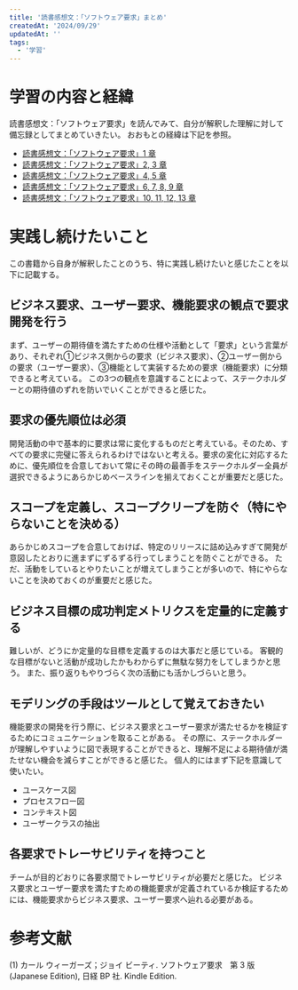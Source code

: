 ```yaml
---
title: '読書感想文：「ソフトウェア要求」まとめ'
createdAt: '2024/09/29'
updatedAt: ''
tags:
  - '学習'
---
```


# 学習の内容と経緯

読書感想文：「ソフトウェア要求」を読んでみて、自分が解釈した理解に対して備忘録としてまとめていきたい。
おおもとの経緯は下記を参照。

- [読書感想文：「ソフトウェア要求」1 章](https://seyyyy.com/blog/2024_02_05)
- [読書感想文：「ソフトウェア要求」2, 3 章](https://seyyyy.com/blog/2024_03_19)
- [読書感想文：「ソフトウェア要求」4, 5 章](https://seyyyy.com/blog/2024_03_25)
- [読書感想文：「ソフトウェア要求」6, 7, 8, 9 章](https://seyyyy.com/blog/2024_04_28)
- [読書感想文：「ソフトウェア要求」10, 11, 12, 13 章](https://seyyyy.com/blog/2024_06_27)

# 実践し続けたいこと

この書籍から自身が解釈したことのうち、特に実践し続けたいと感じたことを以下に記載する。

## ビジネス要求、ユーザー要求、機能要求の観点で要求開発を行う

まず、ユーザーの期待値を満たすための仕様や活動として「要求」という言葉があり、それぞれ①ビジネス側からの要求（ビジネス要求）、②ユーザー側からの要求（ユーザー要求）、③機能として実装するための要求（機能要求）に分類できると考えている。
この3つの観点を意識することによって、ステークホルダーとの期待値のずれを防いでいくことができると感じた。

## 要求の優先順位は必須

開発活動の中で基本的に要求は常に変化するものだと考えている。そのため、すべての要求に完璧に答えられるわけではないと考える。要求の変化に対応するために、優先順位を合意しておいて常にその時の最善手をステークホルダー全員が選択できるようにあらかじめベースラインを揃えておくことが重要だと感じた。

## スコープを定義し、スコープクリープを防ぐ（特にやらないことを決める）

あらかじめスコープを合意しておけば、特定のリリースに詰め込みすぎて開発が意図したとおりに進まずにずるずる行ってしまうことを防ぐことができる。
ただ、活動をしているとやりたいことが増えてしまうことが多いので、特にやらないことを決めておくのが重要だと感じた。

## ビジネス目標の成功判定メトリクスを定量的に定義する

難しいが、どうにか定量的な目標を定義するのは大事だと感じている。
客観的な目標がないと活動が成功したかもわからずに無駄な努力をしてしまうかと思う。
また、振り返りもやりづらく次の活動にも活かしづらいと思う。

## モデリングの手段はツールとして覚えておきたい

機能要求の開発を行う際に、ビジネス要求とユーザー要求が満たせるかを検証するためにコミュニケーションを取ることがある。
その際に、ステークホルダーが理解しやすいように図で表現することができると、理解不足による期待値が満たせない機会を減らすことができると感じた。
個人的にはまず下記を意識して使いたい。

- ユースケース図
- プロセスフロー図
- コンテキスト図
- ユーザークラスの抽出

## 各要求でトレーサビリティを持つこと

チームが目的どおりに各要求間でトレーサビリティが必要だと感じた。
ビジネス要求とユーザー要求を満たすための機能要求が定義されているか検証するためには、機能要求からビジネス要求、ユーザー要求へ辿れる必要がある。

# 参考文献

(1) カール ウィーガーズ；ジョイ ビーティ. ソフトウェア要求　第 3 版 (Japanese Edition), 日経 BP 社. Kindle Edition.
